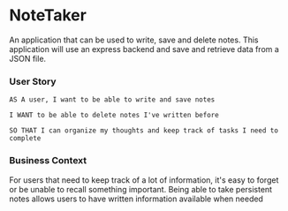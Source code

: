 # NoteTaker

An application that can be used to write, save and delete notes. This application will use an express backend and save and retrieve data from a JSON file. 

### User Story

```
AS A user, I want to be able to write and save notes

I WANT to be able to delete notes I've written before

SO THAT I can organize my thoughts and keep track of tasks I need to complete
```

### Business Context

For users that need to keep track of a lot of information, it's easy to forget or be unable to recall something important. Being able to take persistent notes allows users to have written information available when needed